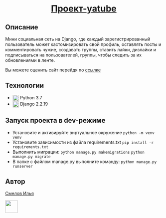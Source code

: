 <h1 align="center"><a target="_blank" href="https://github.com/PivnoyFei/yatube_project/">Проект-yatube</a></h1>

## Описание
Мини социальная сеть на Django, где каждый зарегистрированный пользователь может кастомизировать свой профиль, оставлять посты и комментировать чужие, создавать группы, ставить лайки, дизлайки и подписываться на пользователей, группы, чтобы следить за их обновлениями в ленте.

Вы можете оценить сайт перейдя по <a target="_blank" href="http://pivnoyfei.pythonanywhere.com/">ссылке</a>
## Технологии
<ul>
  <li>
    <img src="https://cdn.icon-icons.com/icons2/2107/PNG/512/file_type_python_icon_130221.png" 
    height="20" width="20" align="top">
    Python 3.7
  </li>
  <li>
    <img src="https://cdn.icon-icons.com/icons2/2107/PNG/512/file_type_django_icon_130645.png" 
    height="20" width="20" align="top">
    Django 2.2.19
  </li>
</ul>

## Запуск проекта в dev-режиме
- Установите и активируйте виртуальное окружение
```python -m venv venv```
- Установите зависимости из файла requirements.txt
```pip install -r requirements.txt```
- Выполнить миграции:
```python manage.py makemigrations```
```python manage.py migrate```
- В папке с файлом manage.py выполните команду:
```python manage.py runserver```
## Автор
<a target="_blank" href="https://github.com/PivnoyFei/">Смелов Илья</a>
<p><a>
<img src="https://cdn.icon-icons.com/icons2/2134/PNG/512/heart_cute_emoji_emo_icon_131637.png" 
  height="40" width="40" />
</a></p>
